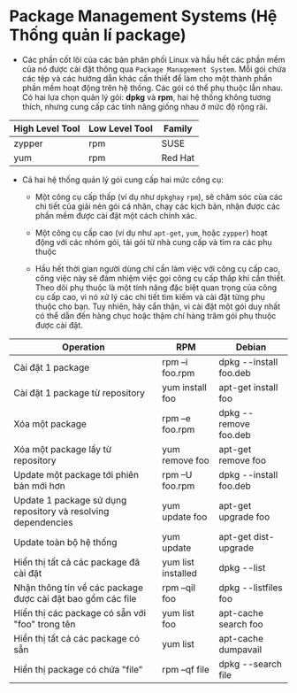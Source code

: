 # Package Management Systems (Hệ Thống quản lí package)

   - Các phần cốt lõi của các bản phân phối Linux và hầu hết các phần mềm của nó được cài đặt thông qua `Package Management System`. Mỗi gói chứa các tệp và các hướng dẫn khác cần thiết để làm cho một thành phần phần mềm hoạt động trên hệ thống. Các gói có thể phụ thuộc lẫn nhau. Có hai lựa chọn quản lý gói: **dpkg** và **rpm**, hai hệ thống không tương thích, nhưng cung cấp các tính năng giống nhau ở mức độ rộng rãi.

|High Level Tool|Low Level Tool|Family|
|---------------|--------------|------|
|zypper|rpm|SUSE|
|yum|rpm|Red Hat|

   - Cả hai hệ thống quản lý gói cung cấp hai mức công cụ: 
     - Một công cụ cấp thấp (ví dụ như `dpkghay` `rpm`), sẽ chăm sóc của các chi tiết của giải nén gói cá nhân, chạy các kịch bản, nhận được các phần mềm được cài đặt một cách chính xác.
     - Một công cụ cấp cao (ví dụ như `apt-get`, `yum`, hoặc `zypper`) hoạt động với các nhóm gói, tải gói từ nhà cung cấp và tìm ra các phụ thuộc

     - Hầu hết thời gian người dùng chỉ cần làm việc với công cụ cấp cao, công việc này sẽ đảm nhiệm việc gọi công cụ cấp thấp khi cần thiết. Theo dõi phụ thuộc là một tính năng đặc biệt quan trọng của công cụ cấp cao, vì nó xử lý các chi tiết tìm kiếm và cài đặt từng phụ thuộc cho bạn. Tuy nhiên, hãy cẩn thận, vì cài đặt một gói duy nhất có thể dẫn đến hàng chục hoặc thậm chí hàng trăm gói phụ thuộc được cài đặt.

|Operation|RPM|Debian|
|---------|-----------|-----------|
|Cài đặt 1 package|rpm –i foo.rpm|dpkg --install foo.deb|
|Cài đặt 1 package từ repository|yum install foo|apt-get install foo|
|Xóa một package|rpm –e foo.rpm|dpkg --remove foo.deb|
|Xóa một package lấy từ repository|yum remove foo|apt-get remove foo|
|Update một package tới phiên bản mới hơn|rpm –U foo.rpm|dpkg --install foo.deb|
|Update 1 package sử dụng repository và resolving dependencies|yum update foo|apt-get upgrade foo|
|Update toàn bộ hệ thống|yum update|apt-get dist-upgrade|
|Hiển thị tất cả các package đã cài đặt|yum list installed|dpkg --list|
|Nhận thông tin về các package được cài đặt bao gồm các file|rpm –qil foo|dpkg --listfiles foo|
|Hiển thị các package có sẵn với "foo" trong tên|yum list foo|apt-cache search foo|
|Hiển thị tất cả các package có sẵn|yum list|apt-cache dumpavail|
|Hiển thị package có chứa "file"|rpm –qf file|dpkg --search file|
